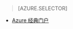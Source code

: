 > [AZURE.SELECTOR]
<!--- [Azure Portal](../articles/storage/storage-enable-and-view-metrics.md)-->
- [Azure 经典门户](/documentation/articles/storage-enable-and-view-metrics-classic-portal/)

<!---HONumber=Mooncake_0104_2016-->